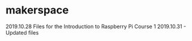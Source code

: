 # makerspace
2019.10.28 Files for the Introduction to Raspberry Pi Course 1
2019.10.31 - Updated files
